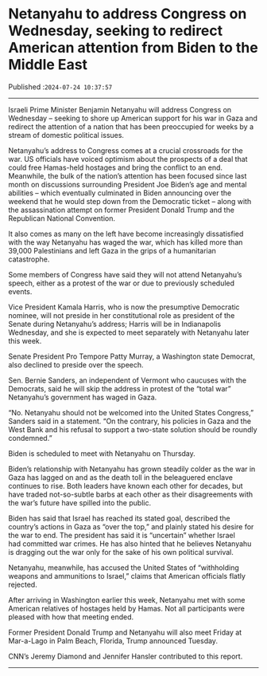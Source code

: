 # Netanyahu to address Congress on Wednesday, seeking to redirect American attention from Biden to the Middle East

Published :`2024-07-24 10:37:57`

---

Israeli Prime Minister Benjamin Netanyahu will address Congress on Wednesday – seeking to shore up American support for his war in Gaza and redirect the attention of a nation that has been preoccupied for weeks by a stream of domestic political issues.

Netanyahu’s address to Congress comes at a crucial crossroads for the war. US officials have voiced optimism about the prospects of a deal that could free Hamas-held hostages and bring the conflict to an end. Meanwhile, the bulk of the nation’s attention has been focused since last month on discussions surrounding President Joe Biden’s age and mental abilities – which eventually culminated in Biden announcing over the weekend that he would step down from the Democratic ticket – along with the assassination attempt on former President Donald Trump and the Republican National Convention.

It also comes as many on the left have become increasingly dissatisfied with the way Netanyahu has waged the war, which has killed more than 39,000 Palestinians and left Gaza in the grips of a humanitarian catastrophe.

Some members of Congress have said they will not attend Netanyahu’s speech, either as a protest of the war or due to previously scheduled events.

Vice President Kamala Harris, who is now the presumptive Democratic nominee, will not preside in her constitutional role as president of the Senate during Netanyahu’s address; Harris will be in Indianapolis Wednesday, and she is expected to meet separately with Netanyahu later this week.

Senate President Pro Tempore Patty Murray, a Washington state Democrat, also declined to preside over the speech.

Sen. Bernie Sanders, an independent of Vermont who caucuses with the Democrats, said he will skip the address in protest of the “total war” Netanyahu’s government has waged in Gaza.

“No. Netanyahu should not be welcomed into the United States Congress,” Sanders said in a statement. “On the contrary, his policies in Gaza and the West Bank and his refusal to support a two-state solution should be roundly condemned.”

Biden is scheduled to meet with Netanyahu on Thursday.

Biden’s relationship with Netanyahu has grown steadily colder as the war in Gaza has lagged on and as the death toll in the beleaguered enclave continues to rise. Both leaders have known each other for decades, but have traded not-so-subtle barbs at each other as their disagreements with the war’s future have spilled into the public.

Biden has said that Israel has reached its stated goal, described the country’s actions in Gaza as “over the top,” and plainly stated his desire for the war to end. The president has said it is “uncertain” whether Israel had committed war crimes. He has also hinted that he believes Netanyahu is dragging out the war only for the sake of his own political survival.

Netanyahu, meanwhile, has accused the United States of “withholding weapons and ammunitions to Israel,” claims that American officials flatly rejected.

After arriving in Washington earlier this week, Netanyahu met with some American relatives of hostages held by Hamas. Not all participants were pleased with how that meeting ended.

Former President Donald Trump and Netanyahu will also meet Friday at Mar-a-Lago in Palm Beach, Florida, Trump announced Tuesday.

CNN’s Jeremy Diamond and Jennifer Hansler contributed to this report.

---

